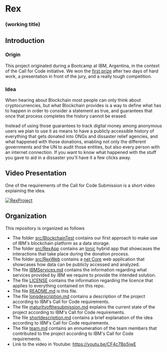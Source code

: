 # Rex
### (working title)

## Introduction
### Origin
This project originated during a Bootcamp at IBM, Argentina, in the context of the Call for Code initiative. 
We won the [first prize](https://twitter.com/IBMArgentina/status/1154150754816602117) after two days of hard work, a presentation in front of the jury, and a really tough competition.
### Idea
When hearing about Blockchain most people can only think about cryptocurrencies, but what Blockchain provides is a way to define what has to happen in order to consider a statement as true, and guarantees that once that process completes the history cannot be erased. 

Instead of using those guarantees to track digital money among anonymous users we plan to use it as means to have a publicly accessible history of everything that gets donated into ONGs and dissaster relief agencies, and what happened with those donations, enabling not only the different governments and the UN to audit those entities, but also every person with an internet connection. If you want to know what happened with the stuff you gave to aid in a dissaster you'll have it a few clicks away.

## Video Presentation
One of the requirements of the Call for Code Submission is a short video explaining the idea. 

[![RexProject](https://img.youtube.com/vi/CF4c7Bp5jwE/0.jpg)](https://www.youtube.com/watch?v=CF4c7Bp5jwE)

## Organization
This repository is organized as follows
* The folder [src/BlockchainTest](/src/BlockchainTest) contains our first approach to make use of IBM's blockchain platform as a data storage.
* The folder [src/RexApp](/src/RexApp) contains an [Ionic](https://ionicframework.com/) hybrid app that showcases the interactions that take place during the donation process.
* The folder [src/RexWeb](/src/RexWeb) contains a [net Core](https://dotnet.microsoft.com/) web application that showcases how data can be publicly accessed and analyzed.
* The file [IBMServices.md](IBMServices.md) contains the information regarding what services provided by IBM we require to provide the intended solution.
* The file [LICENSE](LICNSE) contains the information regarding the licence that applies to everything contained on this repo.
* The file [README.md](README.md) is this file.
* The file [longdescription.md](longdescription.md) contains a description of the project according to IBM's Call for Code requirements.
* The file [maturityofthesubmission.md](maturityofthesubmission.md) explains the current state of the project according to IBM's Call for Code requirements.
* The file [shortdescription.md](shortdescription.md) contains a brief explanation of the idea according to IBM's Call for Code requirements.
* The file [team.md](team.md) contains an ennumeration of the team members that contributed to the project according to IBM's Call for Code requirements.
* Link to the video in Youtube: https://youtu.be/CF4c7Bp5jwE

